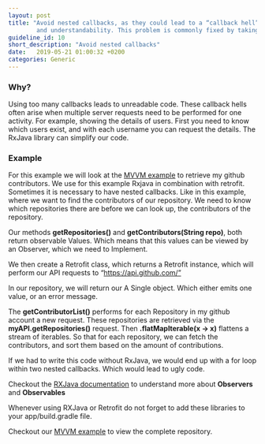 ```yaml
---
layout: post
title: "Avoid nested callbacks, as they could lead to a “callback hell”. Approximatively, more than 2 levels of callbacks are considered to reduce maintainability
        and understandability. This problem is commonly fixed by taking advantage of the RxJava library."
guideline_id: 10
short_description: "Avoid nested callbacks"
date:   2019-05-21 01:00:32 +0200
categories: Generic
---
```

<h3>Why?</h3>
Using too many callbacks leads to unreadable code. 
These callback hells often arise when multiple server requests need to be performed for one activity. 
For example, showing the details of users. 
First you need to know which users exist, and with each username you can request the details. 
The RxJava library can simplify our code. 

<h3>Example</h3>

For this example we will look at the [MVVM example][MVVM-example] to retrieve my github contributors.
We use for this example Rxjava in combination with retrofit.
Sometimes it is necessary to have nested callbacks.
Like in this example, where we want to find the contributors of our repository.
We need to know which repositories there are before we can look up, the contributors of the repository.

Our methods <b>getRepositories()</b> and <b>getContributors(String repo)</b>, both return observable 
Values. Which means that this values can be viewed by an Observer, which we need to 
Implement.
<script src="https://gist.github.com/Geertdepont/5e8db18f58cabda7b8200ecdf245c553.js"></script>

We then create a Retrofit class, which returns a Retrofit instance, which will perform our API 
requests to “https://api.github.com/” 

<script src="https://gist.github.com/Geertdepont/fe492764b668d1393b32c7c66868ac24.js"></script>



In our repository, we will return our A Single object. Which either emits one value, or an error 
message. 

<script src="https://gist.github.com/Geertdepont/047f1270a4745522b26927ae208eabfe.js"></script>

The <b>getContributorList()</b> performs for each Repository in my github account a new request.
These repositories are retrieved via the <b>myAPI.getRepositories()</b> request.
Then <b>.flatMapIterable(x -> x)</b> flattens a stream of iterables. So that for each repository, we can fetch the contributors, and sort them based on the amount of contributions.

If we had to write this code without RxJava, we would end up with a for loop within two nested callbacks. Which would lead to ugly code.

Checkout the [RXJava documentation][RX-Java] to understand more about <b>Observers</b> and <b>Observables</b>

Whenever using RXJava or Retrofit do not forget to add these libraries to your app/build.gradle file.

<script src="https://gist.github.com/Geertdepont/d538c636d05bc38007701f306d019750.js"></script>

Checkout our [MVVM example][MVVM-example] to view the complete repository. 

[MVVM-example]: https://github.com/Geertdepont/bachelor_thesis/tree/master/RxjavaRetrofitGithub
[RX-Java]: http://reactivex.io/documentation